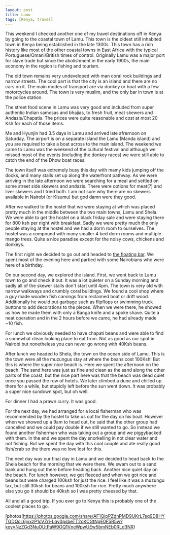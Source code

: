 ```yaml
---
layout: post
title: Lamu
tags: [Kenya, travel]
---
```


This weekend I checked another one of my travel destinations off in Kenya by
going to the coastal town of Lamu. This town is the oldest still inhabited town
in Kenya being established in the late 1300s. This town has a rich history like
most of the other coastal towns in East Africa with the typical
Portuguese/Omani/British times of control. Originally Lamu was a major port for
slave trade but since the abolishment in the early 1900s, the main economy in
the region is fishing and tourism.

The old town remains very undeveloped with man coral rock buildings and narrow
streets. The cool part is that the city is an island and there are no cars on
it. The main modes of transport are via donkey or boat with a few motorcycles
around. The town is very muslim, and the only bar in town is at the police
station.

The street food scene in Lamu was very good and included from super authentic
Indian samosas and bhajias, to fresh fruit, meat skewers and Andazis/Chapatis.
The prices were quite reasonable and cost at most 20 Ksh for each of those
items. 

Me and Hyunjin had 3.5 days in Lamu and arrived late afrernoon on Saturday. The
airport is on a separate island the Lamu (Manda island) and you are required to
take a boat across to the main island. The weekend we came to Lamu was the
weekend of the cultural festival and although we missed most of the events 
(including the donkey races) we were still able to catch the end of the Dhow
boat races. 

The town itself was extremely busy this day with mamy kids jumping off the
docks, and many stalls set up along the waterfront pathway. As we were arriving
in the late afternoon we were searching for a meal and settled on some street side skewers and andazis. There were options for meat(?) and liver skewers and I tried both. I am not sure why there are no skewers available in Nairobi (or Kisumu) but god damn were they good. 

After we walked to the hostel that we were staying at which was placed pretty much in the middle between the two main towns, Lamu and Shela. We were able to get the hostel on a black friday sale and were staying there for 800 ksh per night with breakfast. Sadly we were pretty much the only people staying at the hostel and we had a dorm room to ourselves. The hostel was a compound with many smaller 4 bed dorm rooms and multiple mango trees. Quite a nice paradise except for the noisy cows, chickens and donkeys.

The first night we decided to go out and headed to [the floating bar](https://www.google.com/maps/place/Floating+Bar/@-2.2712466,40.8922021,15z/data=!4m13!1m7!3m6!1s0x1817193fab651595:0x7dd791cc38ba2835!2sLamu!3b1!8m2!3d-2.2695575!4d40.9006408!3m4!1s0x0:0x46fb8654a1101a0d!8m2!3d-2.2684621!4d40.9088373). We spent most of the evening here and partied with some Nairobians who were here of a birthday.

On our second day, we explored the island. First, we went back to Lamu town to go and check it out. It was a lot quieter on a Sunday morning and sadly all of the skewer stalls don't start until 4pm. The town is very old with narrow walkways and crumbly coral buildings. We found a cool shop where a guy made wooden fish carvings from reclaimed boat or drift wood. Additionally he would put garbage such as flipflops or swimming truck buttons to add decorations to the pieces. When we were there, he showed us how he made them with only a Banga knife and a spoke shave. Quite a neat operation and in the 2 hours before we came, he had already made ~10 fish. 

For lunch we obviously needed to have chapati beans and were able to find a somewhat clean looking place to eat from. Not as good as our spot in Nairobi but nonetheless you can never go wrong with 40Ksh beans. 

After lunch we headed to Shela, the town on the ocean side of Lamu. This is the town were all the muzungus stay at where the beans cost 100Ksh! But this is where the super nice beach is. Here we spent the afternoon on the beach. The sand here was just as fine and clean as the sand along the other parts of the coast, but the nice part here was that the beach was dead quiet once you passed the row of hotels. We later climbed a dune and chilled up there for a while, but stupidly left before the sun went down. It was probably a super nice sundown spot, but oh well. 

For dinner I had a prawn curry. It was good.

For the next day, we had arranged for a local fisherman who was recommended by the hostel to take us out for the day on his boat. However when we showed up a 9am to head out, he said that the other group had cancelled and we could pay double if we still wanted to go. So instead we found another fisherman who was taking out a group and we piggybacked with them. In the end we spent the day snorkelling in not clear water and not fishing. But we spent the day with this cool couple and ate really good fish/crab so the there was no love lost for this. 

The next day was our final day in Lamu and we decided to head back to the Shela beach for the morning that we were there. We swam out to a sand bank and hung out there before heading back. Another nice quiet day on the beach. For lunch however, we got fleeced and when we got rice and beans but were charged 100ksh for just the rice. I feel like it was a muzungu tax, but still 30ksh for beans and 100ksh for rice. Pretty much anywhere else you go it should be 40ksh so I was pretty cheesed by that.

All and all a good trip. If you ever go to Kenya this is probably one of the coolest places to go.

[photos(https://photos.google.com/share/AF1QipPZdnPMD9UKrL7sq9D8HYTGDQcL6jvxzP1cVZri-Lqv0psbeTT2oKCGtNgE0F5R5w?key=NzZGd3NuOUtPaW9OQ1VneWpwUEw5bmNEb0RLd3NR)